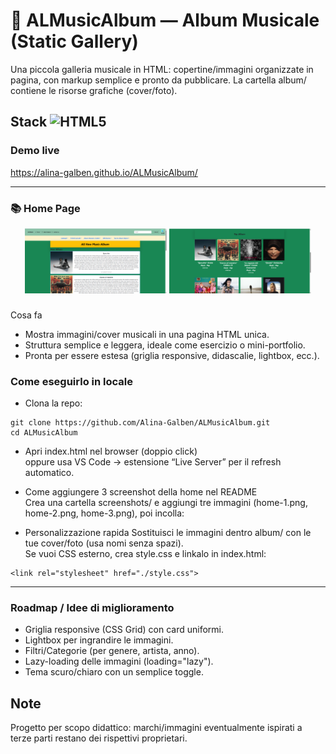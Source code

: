 # 🎵 ALMusicAlbum — Album Musicale (Static Gallery)

Una piccola galleria musicale in HTML: copertine/immagini organizzate in pagina, con markup semplice e pronto da pubblicare.
La cartella album/ contiene le risorse grafiche (cover/foto). 

## Stack ![HTML5](https://img.shields.io/badge/HTML5-E34F26?style=plastic&logo=html5&logoColor=white)

### Demo live  

https://alina-galben.github.io/ALMusicAlbum/

---
### 📚 Home Page   

<p align="center">
  <img src="./public/home1.png" alt="Home – parte 1" width="45%">
  <img src="./public/home2.png" alt="Home – parte 2" width="45%">
</p>

###
Cosa fa
- Mostra immagini/cover musicali in una pagina HTML unica.
- Struttura semplice e leggera, ideale come esercizio o mini-portfolio.
- Pronta per essere estesa (griglia responsive, didascalie, lightbox, ecc.).


### Come eseguirlo in locale
- Clona la repo:
```
git clone https://github.com/Alina-Galben/ALMusicAlbum.git
cd ALMusicAlbum
```
- Apri index.html nel browser (doppio click)  
oppure usa VS Code → estensione “Live Server” per il refresh automatico.

- Come aggiungere 3 screenshot della home nel README  
Crea una cartella screenshots/ e aggiungi tre immagini (home-1.png, home-2.png, home-3.png), poi incolla:  

- Personalizzazione rapida
Sostituisci le immagini dentro album/ con le tue cover/foto (usa nomi senza spazi).  
Se vuoi CSS esterno, crea style.css e linkalo in index.html:
```
<link rel="stylesheet" href="./style.css">
```
---

### Roadmap / Idee di miglioramento
- Griglia responsive (CSS Grid) con card uniformi.
- Lightbox per ingrandire le immagini.
- Filtri/Categorie (per genere, artista, anno).
- Lazy-loading delle immagini (loading="lazy").
- Tema scuro/chiaro con un semplice toggle.

## Note
Progetto per scopo didattico: marchi/immagini eventualmente ispirati a terze parti restano dei rispettivi proprietari.  




